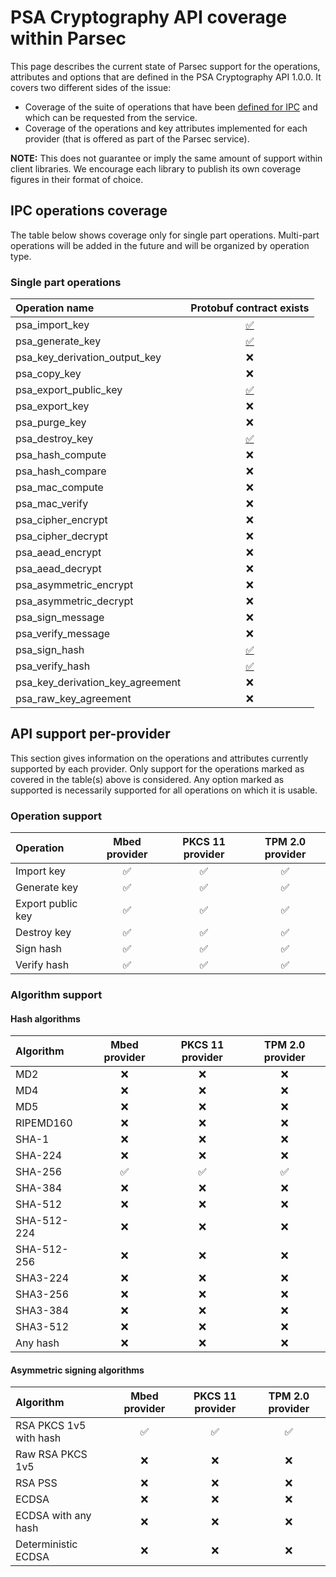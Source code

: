 <!--
  -- Copyright (c) 2020, Arm Limited, All Rights Reserved
  -- SPDX-License-Identifier: Apache-2.0
  --
  -- Licensed under the Apache License, Version 2.0 (the "License"); you may
  -- not use this file except in compliance with the License.
  -- You may obtain a copy of the License at
  --
  -- http://www.apache.org/licenses/LICENSE-2.0
  --
  -- Unless required by applicable law or agreed to in writing, software
  -- distributed under the License is distributed on an "AS IS" BASIS, WITHOUT
  -- WARRANTIES OR CONDITIONS OF ANY KIND, either express or implied.
  -- See the License for the specific language governing permissions and
  -- limitations under the License.
--->

# PSA Cryptography API coverage within Parsec

This page describes the current state of Parsec support for the operations, attributes and options that are defined in the PSA Cryptography API 1.0.0. It covers two different sides of the issue:

* Coverage of the suite of operations that have been [defined for IPC](https://github.com/parallaxsecond/parsec-operations) and which can be requested from the service.
* Coverage of the operations and key attributes implemented for each provider (that is offered as part of the Parsec service).

**NOTE:** This does not guarantee or imply the same amount of support within client libraries. We encourage each library to publish its own coverage figures in their format of choice.

## IPC operations coverage

The table below shows coverage only for single part operations. Multi-part operations will be added in the future and will be organized by operation type.

### Single part operations

| Operation name                   | Protobuf contract exists                                                                                               |
| :------------------------------- | :--------------------------------------------------------------------------------------------------------------------: |
| psa_import_key                   | [:white_check_mark:](https://github.com/parallaxsecond/parsec-operations/blob/master/protobuf/import_key.proto)        |
| psa_generate_key                 | [:white_check_mark:](https://github.com/parallaxsecond/parsec-operations/blob/master/protobuf/generate_key.proto)      |
| psa_key_derivation_output_key    | :x:                                                                                                                    |
| psa_copy_key                     | :x:                                                                                                                    |
| psa_export_public_key            | [:white_check_mark:](https://github.com/parallaxsecond/parsec-operations/blob/master/protobuf/export_public_key.proto) |
| psa_export_key                   | :x:                                                                                                                    |
| psa_purge_key                    | :x:                                                                                                                    |
| psa_destroy_key                  | [:white_check_mark:](https://github.com/parallaxsecond/parsec-operations/blob/master/protobuf/destroy_key.proto)       |
| psa_hash_compute                 | :x:                                                                                                                    |
| psa_hash_compare                 | :x:                                                                                                                    |
| psa_mac_compute                  | :x:                                                                                                                    |
| psa_mac_verify                   | :x:                                                                                                                    |
| psa_cipher_encrypt               | :x:                                                                                                                    |
| psa_cipher_decrypt               | :x:                                                                                                                    |
| psa_aead_encrypt                 | :x:                                                                                                                    |
| psa_aead_decrypt                 | :x:                                                                                                                    |
| psa_asymmetric_encrypt           | :x:                                                                                                                    |
| psa_asymmetric_decrypt           | :x:                                                                                                                    |
| psa_sign_message                 | :x:                                                                                                                    |
| psa_verify_message               | :x:                                                                                                                    |
| psa_sign_hash                    | [:white_check_mark:](https://github.com/parallaxsecond/parsec-operations/blob/master/protobuf/sign_hash.proto)         |
| psa_verify_hash                  | [:white_check_mark:](https://github.com/parallaxsecond/parsec-operations/blob/master/protobuf/verify_hash.proto)       |
| psa_key_derivation_key_agreement | :x:                                                                                                                    |
| psa_raw_key_agreement            | :x:                                                                                                                    |

## API support per-provider

This section gives information on the operations and attributes currently supported by each provider. Only support for the operations marked as covered in the table(s) above is considered. Any option marked as supported is necessarily supported for all operations on which it is usable.

### Operation support

| Operation         | Mbed provider      | PKCS 11 provider   | TPM 2.0 provider   |
| :---------------- | :----------------: | :----------------: | :----------------: |
| Import key        | :white_check_mark: | :white_check_mark: | :white_check_mark: |
| Generate key      | :white_check_mark: | :white_check_mark: | :white_check_mark: |
| Export public key | :white_check_mark: | :white_check_mark: | :white_check_mark: |
| Destroy key       | :white_check_mark: | :white_check_mark: | :white_check_mark: |
| Sign hash         | :white_check_mark: | :white_check_mark: | :white_check_mark: |
| Verify hash       | :white_check_mark: | :white_check_mark: | :white_check_mark: |

### Algorithm support

#### Hash algorithms

| Algorithm   | Mbed provider      | PKCS 11 provider   | TPM 2.0 provider   |
| :---------- | :----------------: | :----------------: | :----------------: |
| MD2         | :x:                | :x:                | :x:                |
| MD4         | :x:                | :x:                | :x:                |
| MD5         | :x:                | :x:                | :x:                |
| RIPEMD160   | :x:                | :x:                | :x:                |
| SHA-1       | :x:                | :x:                | :x:                |
| SHA-224     | :x:                | :x:                | :x:                |
| SHA-256     | :white_check_mark: | :white_check_mark: | :white_check_mark: |
| SHA-384     | :x:                | :x:                | :x:                |
| SHA-512     | :x:                | :x:                | :x:                |
| SHA-512-224 | :x:                | :x:                | :x:                |
| SHA-512-256 | :x:                | :x:                | :x:                |
| SHA3-224    | :x:                | :x:                | :x:                |
| SHA3-256    | :x:                | :x:                | :x:                |
| SHA3-384    | :x:                | :x:                | :x:                |
| SHA3-512    | :x:                | :x:                | :x:                |
| Any hash    | :x:                | :x:                | :x:                |

#### Asymmetric signing algorithms

| Algorithm              | Mbed provider      | PKCS 11 provider   | TPM 2.0 provider   |
| :--------------------- | :----------------: | :----------------: | :----------------: |
| RSA PKCS 1v5 with hash | :white_check_mark: | :white_check_mark: | :white_check_mark: |
| Raw RSA PKCS 1v5       | :x:                | :x:                | :x:                |
| RSA PSS                | :x:                | :x:                | :x:                |
| ECDSA                  | :x:                | :x:                | :x:                |
| ECDSA with any hash    | :x:                | :x:                | :x:                |
| Deterministic ECDSA    | :x:                | :x:                | :x:                |

